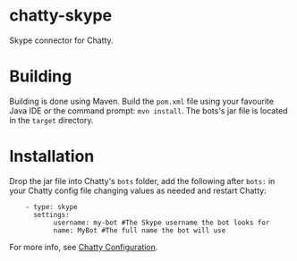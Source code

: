chatty-skype
============
Skype connector for Chatty.

Building
========
Building is done using Maven. Build the `pom.xml` file using your favourite Java IDE or the command prompt: `mvn install`. 
The bots's jar file is located in the `target` directory. 

Installation
============
Drop the jar file into Chatty's `bots` folder, add the following after `bots:` 
in your Chatty config file changing values as needed and restart Chatty:

        - type: skype
          settings:
               username: my-bot #The Skype username the bot looks for
               name: MyBot #The full name the bot will use
             
For more info, see [Chatty Configuration](https://github.com/bogeymanEST/chatty/wiki/Getting-Started#configuration).
